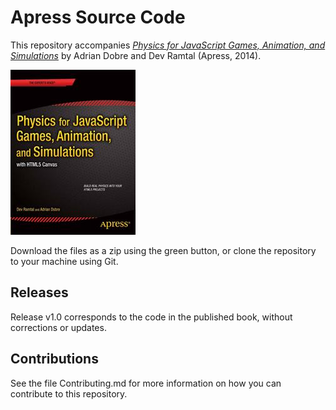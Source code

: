 # Apress Source Code

This repository accompanies [*Physics for JavaScript Games, Animation, and Simulations*](http://www.apress.com/9781430263371) by Adrian Dobre and Dev Ramtal (Apress, 2014).

![Cover image](9781430263371.jpg)

Download the files as a zip using the green button, or clone the repository to your machine using Git.

## Releases

Release v1.0 corresponds to the code in the published book, without corrections or updates.

## Contributions

See the file Contributing.md for more information on how you can contribute to this repository.
